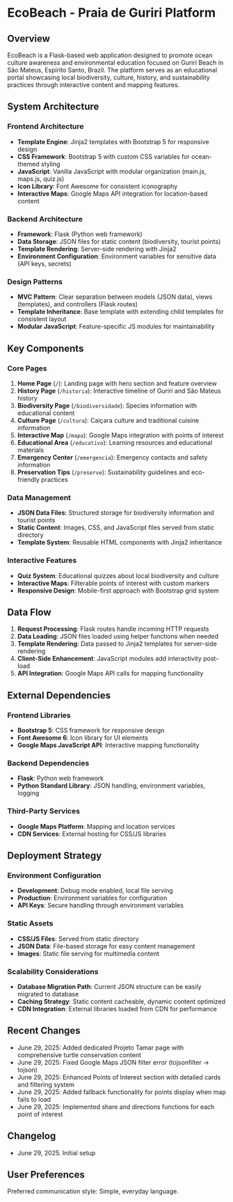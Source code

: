 # EcoBeach - Praia de Guriri Platform

## Overview

EcoBeach is a Flask-based web application designed to promote ocean culture awareness and environmental education focused on Guriri Beach in São Mateus, Espírito Santo, Brazil. The platform serves as an educational portal showcasing local biodiversity, culture, history, and sustainability practices through interactive content and mapping features.

## System Architecture

### Frontend Architecture
- **Template Engine**: Jinja2 templates with Bootstrap 5 for responsive design
- **CSS Framework**: Bootstrap 5 with custom CSS variables for ocean-themed styling
- **JavaScript**: Vanilla JavaScript with modular organization (main.js, maps.js, quiz.js)
- **Icon Library**: Font Awesome for consistent iconography
- **Interactive Maps**: Google Maps API integration for location-based content

### Backend Architecture
- **Framework**: Flask (Python web framework)
- **Data Storage**: JSON files for static content (biodiversity, tourist points)
- **Template Rendering**: Server-side rendering with Jinja2
- **Environment Configuration**: Environment variables for sensitive data (API keys, secrets)

### Design Patterns
- **MVC Pattern**: Clear separation between models (JSON data), views (templates), and controllers (Flask routes)
- **Template Inheritance**: Base template with extending child templates for consistent layout
- **Modular JavaScript**: Feature-specific JS modules for maintainability

## Key Components

### Core Pages
1. **Home Page** (`/`): Landing page with hero section and feature overview
2. **History Page** (`/historia`): Interactive timeline of Guriri and São Mateus history
3. **Biodiversity Page** (`/biodiversidade`): Species information with educational content
4. **Culture Page** (`/cultura`): Caiçara culture and traditional cuisine information
5. **Interactive Map** (`/mapa`): Google Maps integration with points of interest
6. **Educational Area** (`/educativo`): Learning resources and educational materials
7. **Emergency Center** (`/emergencia`): Emergency contacts and safety information
8. **Preservation Tips** (`/preserve`): Sustainability guidelines and eco-friendly practices

### Data Management
- **JSON Data Files**: Structured storage for biodiversity information and tourist points
- **Static Content**: Images, CSS, and JavaScript files served from static directory
- **Template System**: Reusable HTML components with Jinja2 inheritance

### Interactive Features
- **Quiz System**: Educational quizzes about local biodiversity and culture
- **Interactive Maps**: Filterable points of interest with custom markers
- **Responsive Design**: Mobile-first approach with Bootstrap grid system

## Data Flow

1. **Request Processing**: Flask routes handle incoming HTTP requests
2. **Data Loading**: JSON files loaded using helper functions when needed
3. **Template Rendering**: Data passed to Jinja2 templates for server-side rendering
4. **Client-Side Enhancement**: JavaScript modules add interactivity post-load
5. **API Integration**: Google Maps API calls for mapping functionality

## External Dependencies

### Frontend Libraries
- **Bootstrap 5**: CSS framework for responsive design
- **Font Awesome 6**: Icon library for UI elements
- **Google Maps JavaScript API**: Interactive mapping functionality

### Backend Dependencies
- **Flask**: Python web framework
- **Python Standard Library**: JSON handling, environment variables, logging

### Third-Party Services
- **Google Maps Platform**: Mapping and location services
- **CDN Services**: External hosting for CSS/JS libraries

## Deployment Strategy

### Environment Configuration
- **Development**: Debug mode enabled, local file serving
- **Production**: Environment variables for configuration
- **API Keys**: Secure handling through environment variables

### Static Assets
- **CSS/JS Files**: Served from static directory
- **JSON Data**: File-based storage for easy content management
- **Images**: Static file serving for multimedia content

### Scalability Considerations
- **Database Migration Path**: Current JSON structure can be easily migrated to database
- **Caching Strategy**: Static content cacheable, dynamic content optimized
- **CDN Integration**: External libraries loaded from CDN for performance

## Recent Changes

- June 29, 2025: Added dedicated Projeto Tamar page with comprehensive turtle conservation content
- June 29, 2025: Fixed Google Maps JSON filter error (tojsonfilter → tojson)
- June 29, 2025: Enhanced Points of Interest section with detailed cards and filtering system
- June 29, 2025: Added fallback functionality for points display when map fails to load
- June 29, 2025: Implemented share and directions functions for each point of interest

## Changelog

- June 29, 2025. Initial setup

## User Preferences

Preferred communication style: Simple, everyday language.